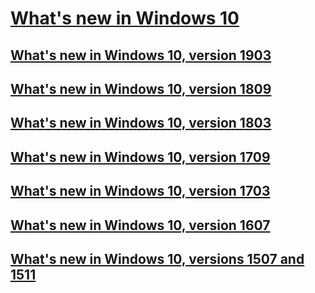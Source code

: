 # [What's new in Windows 10](index.md)
## [What's new in Windows 10, version 1903](whats-new-windows-10-version-1903.md)
## [What's new in Windows 10, version 1809](whats-new-windows-10-version-1809.md)
## [What's new in Windows 10, version 1803](whats-new-windows-10-version-1803.md)
## [What's new in Windows 10, version 1709](whats-new-windows-10-version-1709.md)
## [What's new in Windows 10, version 1703](whats-new-windows-10-version-1703.md)
## [What's new in Windows 10, version 1607](whats-new-windows-10-version-1607.md)
## [What's new in Windows 10, versions 1507 and 1511](whats-new-windows-10-version-1507-and-1511.md)
